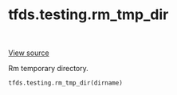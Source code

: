 <div itemscope itemtype="http://developers.google.com/ReferenceObject">
<meta itemprop="name" content="tfds.testing.rm_tmp_dir" />
<meta itemprop="path" content="Stable" />
</div>

# tfds.testing.rm_tmp_dir

<!-- Insert buttons and diff -->

<table class="tfo-notebook-buttons tfo-api" align="left">
</table>

<a target="_blank" href="https://github.com/tensorflow/datasets/tree/master/tensorflow_datasets/testing/test_utils.py">View
source</a>

Rm temporary directory.

``` python
tfds.testing.rm_tmp_dir(dirname)
```

<!-- Placeholder for "Used in" -->

